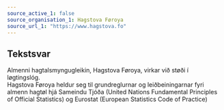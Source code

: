 ```yaml
---
source_active_1: false
source_organisation_1: Hagstova Føroya
source_url_1: "https://www.hagstova.fo"
---
```

## Tekstsvar  
Almenni hagtalsmyngugleikin, Hagstova Føroya, virkar við støði í løgtingslóg.  
Hagstova Føroya heldur seg til grundreglurnar og leiðbeiningarnar fyri almenn hagtøl hjá Sameindu Tjóða (United Nations Fundamental Principles of Official Statistics) og Eurostat (European Statistics Code of Practice)
